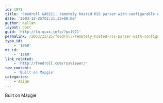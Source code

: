 ```yaml
---
id: 1971
title: 'Feedroll &#8211; remotely hosted RSS parser with configurable output'
date: '2003-12-25T02:31:33+00:00'
author: Kellan
layout: post
guid: 'http://lm.quxx.info/?p=1971'
permalink: /2003/12/25/feedroll-remotely-hosted-rss-parser-with-configurable-output/
typo_id:
    - '1969'
mt_id:
    - '1589'
link_related:
    - 'http://feedroll.com/rssviewer/'
raw_content:
    - 'Built on Mapgie'
categories:
    - Aside
---
```


Built on Mapgie